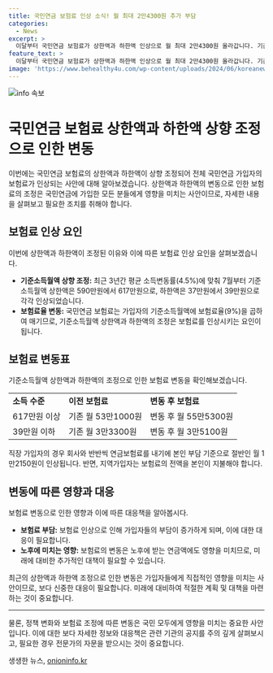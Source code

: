 ```yaml
---
title: 국민연금 보험료 인상 소식! 월 최대 2만4300원 추가 부담
categories:
  - News
excerpt: >
  이달부터 국민연금 보험료가 상한액과 하한액 인상으로 월 최대 2만4300원 올라갑니다. 기준소득월액 상한액은 617만원, 하한액은 39만원으로 조정되어 연금 보장 수준이 높아지지만, 보험료는 상승했습니다. 이로 인해 일부 가입자의 보험료가 오르지만, 노후에는 더 많은 연금을 받을 수 있게 되었습니다. 2010년부터는 평균소득 월액에 연동해 상한액을 조정하고 있으며, 이는 적정 수준의 연금을 보장하기 위한 조치입니다.
feature_text: >
  이달부터 국민연금 보험료가 상한액과 하한액 인상으로 월 최대 2만4300원 올라갑니다. 기준소득월액 상한액은 617만원, 하한액은 39만원으로 조정되어 연금 보장 수준이 높아지지만, 보험료는 상승했습니다. 이로 인해 일부 가입자의 보험료가 오르지만, 노후에는 더 많은 연금을 받을 수 있게 되었습니다. 2010년부터는 평균소득 월액에 연동해 상한액을 조정하고 있으며, 이는 적정 수준의 연금을 보장하기 위한 조치입니다.
image: 'https://www.behealthy4u.com/wp-content/uploads/2024/06/koreanews.jpg'
---
```


<p><img src="https://www.behealthy4u.com/wp-content/uploads/2024/06/koreanews.jpg" alt="info 속보" /></p>

<h1 id="국민연금_보험료_상한액과_하한액_상향_조정으로_인한_변동">국민연금 보험료 상한액과 하한액 상향 조정으로 인한 변동</h1>

<p data-ke-size="size16">이번에는 국민연금 보험료의 상한액과 하한액이 상향 조정되어 전체 국민연금 가입자의 보험료가 인상되는 사안에 대해 알아보겠습니다. 상한액과 하한액의 변동으로 인한 보험료의 조정은 국민연금에 가입한 모든 분들에게 영향을 미치는 사안이므로, 자세한 내용을 살펴보고 필요한 조치를 취해야 합니다.</p>

<h2 data-ke-size="size24">보험료 인상 요인</h2>

<p data-ke-size="size16">이번에 상한액과 하한액이 조정된 이유와 이에 따른 보험료 인상 요인을 살펴보겠습니다.</p>

<ul>
  <li><b>기준소득월액 상향 조정:</b> 최근 3년간 평균 소득변동률(4.5%)에 맞춰 7월부터 기준소득월액 상한액은 590만원에서 617만원으로, 하한액은 37만원에서 39만원으로 각각 인상되었습니다.</li>
  <li><b>보험료율 변동:</b> 국민연금 보험료는 가입자의 기준소득월액에 보험료율(9%)을 곱하여 매기므로, 기준소득월액 상한액과 하한액의 조정은 보험료를 인상시키는 요인이 됩니다.</li>
</ul>

<h2 data-ke-size="size24">보험료 변동표</h2>

<p data-ke-size="size16">기준소득월액 상한액과 하한액의 조정으로 인한 보험료 변동을 확인해보겠습니다.</p>

<table>
  <tr>
    <td><b>소득 수준</b></td>
    <td><b>이전 보험료</b></td>
    <td><b>변동 후 보험료</b></td>
  </tr>
  <tr>
    <td>617만원 이상</td>
    <td>기존 월 53만1000원</td>
    <td>변동 후 월 55만5300원</td>
  </tr>
  <tr>
    <td>39만원 이하</td>
    <td>기존 월 3만3300원</td>
    <td>변동 후 월 3만5100원</td>
  </tr>
</table>

<p data-ke-size="size16">직장 가입자의 경우 회사와 반반씩 연금보험료를 내기에 본인 부담 기준으로 절반인 월 1만2150원이 인상됩니다. 반면, 지역가입자는 보험료의 전액을 본인이 지불해야 합니다.</p>

<h2 data-ke-size="size24">변동에 따른 영향과 대응</h2>

<p data-ke-size="size16">보험료 변동으로 인한 영향과 이에 따른 대응책을 알아봅시다.</p>

<ul>
  <li><b>보험료 부담:</b> 보험료 인상으로 인해 가입자들의 부담이 증가하게 되며, 이에 대한 대응이 필요합니다.</li>
  <li><b>노후에 미치는 영향:</b> 보험료의 변동은 노후에 받는 연금액에도 영향을 미치므로, 미래에 대비한 추가적인 대책이 필요할 수 있습니다.</li>
</ul>

<p data-ke-size="size16">최근의 상한액과 하한액 조정으로 인한 변동은 가입자들에게 직접적인 영향을 미치는 사안이므로, 보다 신중한 대응이 필요합니다. 미래에 대비하여 적절한 계획 및 대책을 마련하는 것이 중요합니다.</p>

<hr>

<p data-ke-size="size16">물론, 정책 변화와 보험료 조정에 따른 변동은 국민 모두에게 영향을 미치는 중요한 사안입니다. 이에 대한 보다 자세한 정보와 대응책은 관련 기관의 공지를 주의 깊게 살펴보시고, 필요한 경우 전문가의 자문을 받으시는 것이 중요합니다.</p>
생생한 뉴스, <a href="https://onioninfo.kr" rel="dofollow">onioninfo.kr</a>


